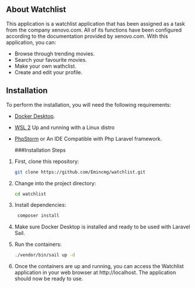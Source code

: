 
## About Watchlist

This application is a watchlist application that has been assigned as a task from the company xenovo.com. All of its functions have been configured according to the documentation provided by xenovo.com. With this application, you can: 

- Browse through trending movies.
- Search your favourite movies.
- Make your own wathclist.
- Create and edit your profile.

## Installation

To perform the installation, you will need the following requirements:

- [Docker Desktop](https://www.docker.com/products/docker-desktop).
- [WSL 2](https://learn.microsoft.com/en-us/windows/wsl/install) Up and running with a Linux distro
- [PhpStorm](https://www.jetbrains.com/phpstorm/) or An IDE Compatible with Php Laravel framework.



  ###Installation Steps

1. First, clone this repository:

   ```bash
   git clone https://github.com/Emincmg/watchlist.git


2. Change into the project directory:

    ```bash
   cd watchlist

3. Install dependencies:

   ```bash
    composer install

4. Make sure Docker Desktop is installed and ready to be used with Laravel Sail.

5. Run the containers:

    ```bash
   ./vendor/bin/sail up -d

6. Once the containers are up and running, you can access the Watchlist application in your web browser at http://localhost. The application should now be ready to use.

